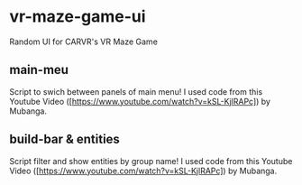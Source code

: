 # vr-maze-game-ui
Random UI for CARVR's VR Maze Game

## main-meu
Script to swich between panels of main menu! I used code from this Youtube Video ([https://www.youtube.com/watch?v=kSL-KjlRAPc]) by Mubanga.

## build-bar & entities
Script filter and show entities by group name! I used code from this Youtube Video ([https://www.youtube.com/watch?v=kSL-KjlRAPc]) by Mubanga.
